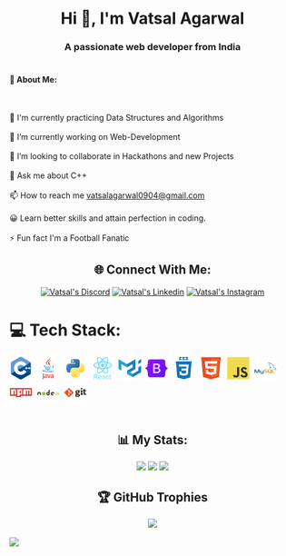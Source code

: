 <h1 align="center" font-size=10px>Hi 👋, I'm Vatsal Agarwal</h1>
<h3 align="center">A passionate web developer from India</h3>


# <h4>💫 About Me:</h4> <br>
🌱 I'm currently practicing Data Structures and Algorithms<br><br>🔭 I’m currently working on Web-Development<br><br>👯 I’m looking to collaborate in Hackathons and new Projects<br><br>💬 Ask me about C++<br><br>📫 How to reach me vatsalagarwal0904@gmail.com<br><br>😀 Learn better skills and attain perfection in coding.<br><br>⚡ Fun fact I'm a Football Fanatic 

<h2 align="center">🌐 Connect With Me:</h2>
<p align = "center">
    <a href="https://discord.gg/Vatsal#6472"><img src="https://img.shields.io/badge/Discord-%237289DA.svg?logo=discord&logoColor=white" alt = "Vatsal's Discord"></a>
<a href="https://www.linkedin.com/in/vatsal-agarwal09"><img src="https://img.shields.io/badge/LinkedIn-%230077B5.svg?logo=linkedin&logoColor=white" alt = "Vatsal's Linkedin"></a>
 <a href="https://www.instagram.com/vatsalag_0904_/"><img src="https://img.shields.io/badge/-Instagram-ff69b4.svg?logo=instagram&logoColor=white" alt = "Vatsal's Instagram"></a>
    
</p>

# 💻 Tech Stack:

<div>
  <img src="https://github.com/devicons/devicon/blob/master/icons/cplusplus/cplusplus-original.svg" title="C++" alt="Cpp" width="40" height="40"/>&nbsp;
    <img src="https://github.com/devicons/devicon/blob/master/icons/java/java-original-wordmark.svg" title="Java" alt="Java" width="40" height="40"/>&nbsp;
    <img src="https://github.com/devicons/devicon/blob/master/icons/python/python-original.svg" title="Python" alt="Python" width="40" height="40"/>&nbsp;
  <img src="https://github.com/devicons/devicon/blob/master/icons/react/react-original-wordmark.svg" title="React" alt="React" width="40" height="40"/>&nbsp;
  <img src="https://github.com/devicons/devicon/blob/master/icons/materialui/materialui-original.svg" title="Material UI" alt="Material UI" width="40" height="40"/>&nbsp;
    <img src="https://github.com/devicons/devicon/blob/master/icons/bootstrap/bootstrap-original.svg" title="Bootstrap" alt="Bootstrap" width="40" height="40"/>&nbsp;
  <img src="https://github.com/devicons/devicon/blob/master/icons/css3/css3-plain-wordmark.svg"  title="CSS3" alt="CSS" width="40" height="40"/>&nbsp;
  <img src="https://github.com/devicons/devicon/blob/master/icons/html5/html5-original.svg" title="HTML5" alt="HTML" width="40" height="40"/>&nbsp;
  <img src="https://github.com/devicons/devicon/blob/master/icons/javascript/javascript-original.svg" title="JavaScript" alt="JavaScript" width="40" height="40"/>&nbsp;
  <img src="https://github.com/devicons/devicon/blob/master/icons/mysql/mysql-original-wordmark.svg" title="MySQL"  alt="MySQL" width="40" height="40"/>&nbsp;
    <img src="https://github.com/devicons/devicon/blob/master/icons/npm/npm-original-wordmark.svg" title="npm"  alt="npm" width="40" height="40"/>&nbsp;
  <img src="https://github.com/devicons/devicon/blob/master/icons/nodejs/nodejs-original-wordmark.svg" title="NodeJS" alt="NodeJS" width="40" height="40"/>&nbsp;
  <img src="https://github.com/devicons/devicon/blob/master/icons/git/git-original-wordmark.svg" title="Git" **alt="Git" width="40" height="40"/>
</div>

<br>
<h2 align="center">📊 My Stats:</h2>
<p align = "center">
     <img width="48%" src="https://github-readme-stats.vercel.app/api?username=vatsal-agarwal-20&theme=tokyonight&hide_border=false&include_all_commits=true&count_private=true">
<img width="48%" src="https://github-readme-streak-stats.herokuapp.com/?user=vatsal-agarwal-20&theme=tokyonight&hide_border=false">
    
<img width="48%" src="https://github-readme-stats.vercel.app/api/top-langs/?username=vatsal-agarwal-20&theme=tokyonight&hide_border=false&include_all_commits=true&count_private=true&layout=compact">

</p>

<h2 align ="center">🏆 GitHub Trophies</h2>
<p align="center">
    <img src="https://github-profile-trophy.vercel.app/?username=vatsal-agarwal-20&theme=radical&no-frame=false&no-bg=true&margin-w=4">
</p>

[![](https://visitcount.itsvg.in/api?id=vatsal-agarwal-20&icon=5&color=6)](https://visitcount.itsvg.in)





